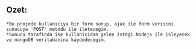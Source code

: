 ## Ozet:
	*Bu projede kullaniciya bir form sunup, ajax ile form verisini sunucuya 'POST' metodu ile iletecegim.
	*Sunucu tarafinda ise kullanicidan gelen istegi Nodejs ile isleyecek ve mongoDB veritabanina kaydedecegim.
	